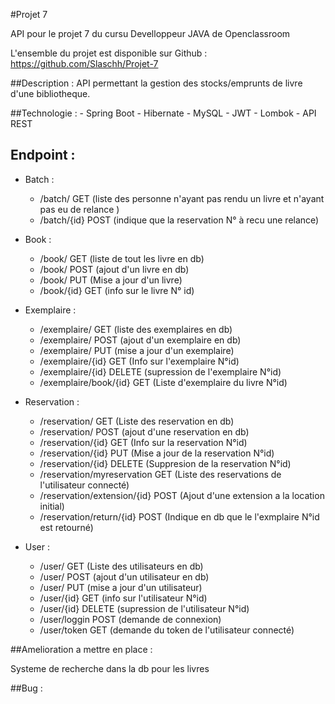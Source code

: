 #Projet 7

API pour le projet 7 du cursu Develloppeur JAVA de Openclassroom

L'ensemble du projet est disponible sur Github : https://github.com/Slaschh/Projet-7

##Description :
API permettant la gestion des stocks/emprunts de livre d'une bibliotheque.

##Technologie : 
    -   Spring Boot
    -   Hibernate
    -   MySQL
    -   JWT
    -   Lombok
    -   API REST
    
## Endpoint : 

- Batch :
    - /batch/ GET (liste des personne n'ayant pas rendu un livre et n'ayant pas eu de relance )
    - /batch/{id} POST (indique que la reservation N° à recu une relance)
   
- Book : 
    - /book/ GET (liste de tout les livre en db)
    - /book/ POST (ajout d'un livre en db)
    - /book/ PUT (Mise a jour d'un livre)
    - /book/{id} GET (info sur le livre N° id)
 
- Exemplaire :
    - /exemplaire/ GET (liste des exemplaires en db)
    - /exemplaire/ POST (ajout d'un exemplaire en db)
    - /exemplaire/ PUT (mise a jour d'un exemplaire)
    - /exemplaire/{id} GET (Info sur l'exemplaire N°id)
    - /exemplaire/{id} DELETE (supression de l'exemplaire N°id)
    - /exemplaire/book/{id} GET (Liste d'exemplaire du livre N°id)
    
- Reservation :
    - /reservation/ GET (Liste des reservation en db)
    - /reservation/ POST (ajout d'une reservation en db)
    - /reservation/{id} GET (Info sur la reservation N°id)
    - /reservation/{id} PUT (Mise a jour de la reservation N°id)
    - /reservation/{id} DELETE (Suppresion de la reservation N°id)
    - /reservation/myreservation GET (Liste des reservations de l'utilisateur connecté)
    - /reservation/extension/{id} POST (Ajout d'une extension a la location initial)
    - /reservation/return/{id} POST (Indique en db que le l'exmplaire N°id est retourné)
    
- User : 
    - /user/ GET (Liste des utilisateurs en db)
    - /user/ POST (ajout d'un utilisateur en db)
    - /user/ PUT (mise a jour d'un utilisateur)
    - /user/{id} GET (info sur l'utilisateur N°id)
    - /user/{id} DELETE (supression de l'utilisateur N°id)
    - /user/loggin POST (demande de connexion)
    - /user/token GET (demande du token de l'utilisateur connecté)
    
 

##Amelioration a mettre en place : 

Systeme de recherche dans la db pour les livres

##Bug :
